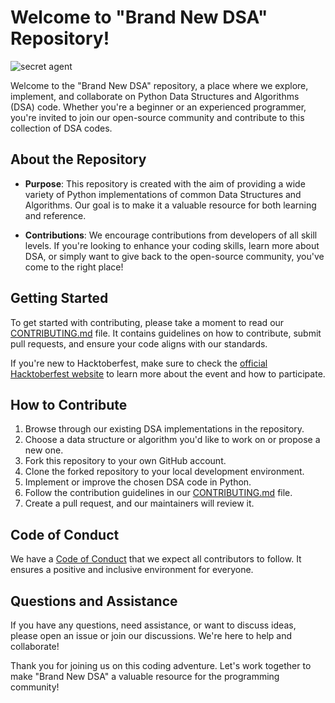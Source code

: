 # Welcome to "Brand New DSA" Repository!

![secret agent](hack.png)


Welcome to the "Brand New DSA" repository, a place where we explore, implement, and collaborate on Python Data Structures and Algorithms (DSA) code. Whether you're a beginner or an experienced programmer, you're invited to join our open-source community and contribute to this collection of DSA codes.

## About the Repository

- **Purpose**: This repository is created with the aim of providing a wide variety of Python implementations of common Data Structures and Algorithms. Our goal is to make it a valuable resource for both learning and reference.

- **Contributions**: We encourage contributions from developers of all skill levels. If you're looking to enhance your coding skills, learn more about DSA, or simply want to give back to the open-source community, you've come to the right place!

## Getting Started

To get started with contributing, please take a moment to read our [CONTRIBUTING.md](CONTRIBUTING.md) file. It contains guidelines on how to contribute, submit pull requests, and ensure your code aligns with our standards.

If you're new to Hacktoberfest, make sure to check the [official Hacktoberfest website](https://hacktoberfest.digitalocean.com/) to learn more about the event and how to participate.

## How to Contribute

1. Browse through our existing DSA implementations in the repository.
2. Choose a data structure or algorithm you'd like to work on or propose a new one.
3. Fork this repository to your own GitHub account.
4. Clone the forked repository to your local development environment.
5. Implement or improve the chosen DSA code in Python.
6. Follow the contribution guidelines in our [CONTRIBUTING.md](CONTRIBUTING.md) file.
7. Create a pull request, and our maintainers will review it.

## Code of Conduct

We have a [Code of Conduct](CODE_OF_CONDUCT.md) that we expect all contributors to follow. It ensures a positive and inclusive environment for everyone.

## Questions and Assistance

If you have any questions, need assistance, or want to discuss ideas, please open an issue or join our discussions. We're here to help and collaborate!

Thank you for joining us on this coding adventure. Let's work together to make "Brand New DSA" a valuable resource for the programming community!

